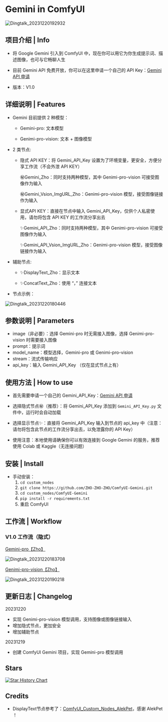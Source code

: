 # Gemini in ComfyUI

![Dingtalk_20231220192932](https://github.com/ZHO-ZHO-ZHO/ComfyUI-Gemini/assets/140084057/db4f4bf6-a0cf-42af-ac5a-7e2afd1bda93)








## 项目介绍 | Info

- 将 Google Gemini 引入到 ComfyUI 中，现在你可以用它为你生成提示词、描述图像，也可与它畅聊人生

- 目前 Gemini API 免费开放，你可以在这里申请一个自己的 API Key：[Gemini API 申请](https://makersuite.google.com/app/apikey)

- 版本：V1.0

## 详细说明 | Features

- Gemini 目前提供 2 种模型：

   - Gemini-pro: 文本模型

   - Genimi-pro-vision: 文本 + 图像模型

- 2 类节点:

   - 隐式 API KEY：将 Gemini_API_Key 设置为了环境变量，更安全，方便分享工作流（不会外泄 API KEY）
     
       ㊙️Gemini_Zho：同时支持两种模型，其中 Genimi-pro-vision 可接受图像作为输入
     
       ㊙️Gemini_Vsion_ImgURL_Zho：Genimi-pro-vision 模型，接受图像链接作为输入

   - 显式API KEY：直接在节点中输入 Gemini_API_Key，仅供个人私密使用，请勿将包含 API KEY 的工作流分享出去
     
       ✨Gemini_API_Zho：同时支持两种模型，其中 Genimi-pro-vision 可接受图像作为输入
  
       ✨Gemini_API_Vsion_ImgURL_Zho：Genimi-pro-vision 模型，接受图像链接作为输入

- 辅助节点:

   - ✨DisplayText_Zho：显示文本
     
   - ✨ConcatText_Zho：使用 “，” 连接文本

- 节点示例：

![Dingtalk_20231220180446](https://github.com/ZHO-ZHO-ZHO/ComfyUI-Gemini/assets/140084057/3cba8d69-09bb-470c-940c-7f796c869d63)

## 参数说明 | Parameters

- image（非必要）：选择 Gemini-pro 时无需接入图像，选择 Genimi-pro-vision 时需要接入图像
- prompt：提示词
- model_name：模型选择，Gemini-pro 或 Genimi-pro-vision
- stream：流式传输响应
- api_key：输入 Gemini_API_Key （仅在显式节点上有）

## 使用方法 | How to use

- 首先需要申请一个自己的 Gemini_API_Key：[Gemini API 申请](https://makersuite.google.com/app/apikey)

- 选择隐式节点㊙️（推荐）：将 Gemini_API_Key 添加到 `Gemini_API_Key.py` 文件中，运行时会自动加载

- 选择显示节点✨：直接将 Gemini_API_Key 输入到节点的 api_key 中（注意：请勿将包含此节点的工作流分享出去，以免泄露你的 API Key）

- 使用注意：本地使用请确保你可以有效连接到 Google Gemini 的服务，推荐使用 Colab 或 Kaggle（无连接问题）

## 安装 | Install
<!---
- 推荐使用管理器 ComfyUI Manager 安装
--->
- 手动安装：
    1. `cd custom_nodes`
    2. `git clone https://github.com/ZHO-ZHO-ZHO/ComfyUI-Gemini.git`
    3. `cd custom_nodes/ComfyUI-Gemini`
    4. `pip install -r requirements.txt`
    5. 重启 ComfyUI

## 工作流 | Workflow

### V1.0 工作流（隐式）

[Gemini-pro【Zho】](https://github.com/ZHO-ZHO-ZHO/ComfyUI-Gemini/blob/main/Gemini_workflows/Gemini-pro%E3%80%90Zho%E3%80%91.json) 

![Dingtalk_20231220183708](https://github.com/ZHO-ZHO-ZHO/ComfyUI-Gemini/assets/140084057/7f0e222a-2de4-4c5b-883a-2172667d1d5b)

[Genimi-pro-vision【Zho】](https://github.com/ZHO-ZHO-ZHO/ComfyUI-Gemini/blob/main/Gemini_workflows/Gemini-pro-vision%E3%80%90Zho%E3%80%91.json)

![Dingtalk_20231220190218](https://github.com/ZHO-ZHO-ZHO/ComfyUI-Gemini/assets/140084057/5bb57f7b-f00f-454a-9435-c1b8a02ae71a)


## 更新日志 | Changelog

20231220

- 实现 Genimi-pro-vision 模型调用，支持图像或图像链接输入
- 增加隐式节点，更加安全
- 增加辅助节点

20231219

- 创建 ComfyUI Gemini 项目，实现 Gemini-pro 模型调用


## Stars 

[![Star History Chart](https://api.star-history.com/svg?repos=ZHO-ZHO-ZHO/ComfyUI-Gemini&type=Timeline)](https://star-history.com/#ZHO-ZHO-ZHO/ComfyUI-Gemini&Timeline)


## Credits

- DisplayText节点参考了：[ComfyUI_Custom_Nodes_AlekPet](https://github.com/AlekPet/ComfyUI_Custom_Nodes_AlekPet)，感谢 AlekPet ！
